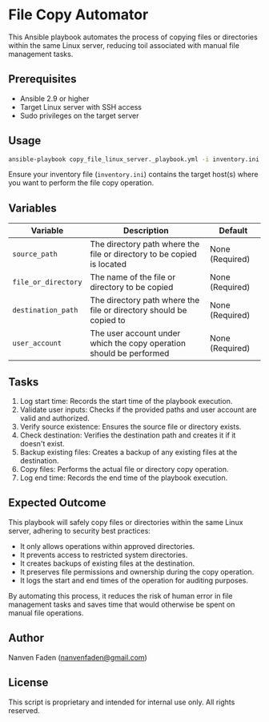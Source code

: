 # File Copy Automator

This Ansible playbook automates the process of copying files or directories within the same Linux server, reducing toil associated with manual file management tasks.

## Prerequisites

- Ansible 2.9 or higher
- Target Linux server with SSH access
- Sudo privileges on the target server

## Usage

```bash
ansible-playbook copy_file_linux_server._playbook.yml -i inventory.ini -e "source_path=/path/to/source file_or_directory=file_name destination_path=/path/to/destination user_account=username"
```

Ensure your inventory file (`inventory.ini`) contains the target host(s) where you want to perform the file copy operation.

## Variables

| Variable | Description | Default |
|----------|-------------|---------|
| `source_path` | The directory path where the file or directory to be copied is located | None (Required) |
| `file_or_directory` | The name of the file or directory to be copied | None (Required) |
| `destination_path` | The directory path where the file or directory should be copied to | None (Required) |
| `user_account` | The user account under which the copy operation should be performed | None (Required) |

## Tasks

1. Log start time: Records the start time of the playbook execution.
2. Validate user inputs: Checks if the provided paths and user account are valid and authorized.
3. Verify source existence: Ensures the source file or directory exists.
4. Check destination: Verifies the destination path and creates it if it doesn't exist.
5. Backup existing files: Creates a backup of any existing files at the destination.
6. Copy files: Performs the actual file or directory copy operation.
7. Log end time: Records the end time of the playbook execution.

## Expected Outcome

This playbook will safely copy files or directories within the same Linux server, adhering to security best practices:

- It only allows operations within approved directories.
- It prevents access to restricted system directories.
- It creates backups of existing files at the destination.
- It preserves file permissions and ownership during the copy operation.
- It logs the start and end times of the operation for auditing purposes.

By automating this process, it reduces the risk of human error in file management tasks and saves time that would otherwise be spent on manual file operations.

## Author

Nanven Faden (nanvenfaden@gmail.com)

## License

This script is proprietary and intended for internal use only. All rights reserved.
